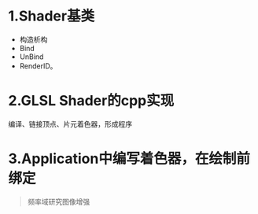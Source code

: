 # 1.Shader基类
+ 构造析构
+ Bind
+ UnBind
+ RenderID。

# 2.GLSL Shader的cpp实现
编译、链接顶点、片元着色器，形成程序


# 3.Application中编写着色器，在绘制前绑定
> 频率域研究图像增强